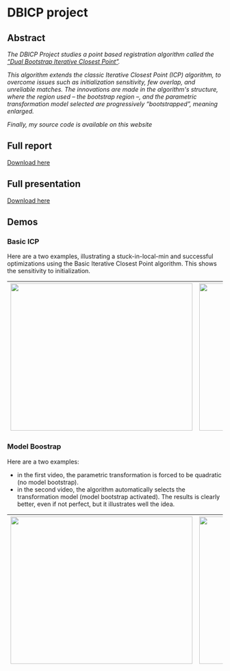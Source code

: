 # DBICP project #

## Abstract ##
_The DBICP Project studies a point based registration algorithm called the [“Dual Bootstrap Iterative Closest Point”](http://dbicp.googlecode.com/files/Dual%20Bootstrap%20ICP%20Algo.pdf)._

_This algorithm extends the classic Iterative Closest Point (ICP) algorithm, to overcome issues such as initialization sensitivity, few overlap, and unreliable matches. The innovations are made in the algorithm's structure, where the region used – the bootstrap region –, and the parametric transformation model selected are progressively “bootstrapped”, meaning enlarged._

_Finally, my source code is available on this website_

## Full report ##
[Download here](http://dbicp.googlecode.com/files/%5BFiot%5D%20The%20DBICP%20Project.pdf)

## Full presentation ##
[Download here](http://dbicp.googlecode.com/files/%5BFiot%5D%20The%20DBICP%20Project%20-%20Presentation.pdf)

## Demos ##
### Basic ICP ###
Here are a two examples, illustrating a stuck-in-local-min and successful optimizations using the Basic Iterative Closest Point algorithm. This shows the sensitivity to initialization.

| <a href='http://www.youtube.com/watch?feature=player_embedded&v=XzB5vkXr2mA' target='_blank'><img src='http://img.youtube.com/vi/XzB5vkXr2mA/0.jpg' width='425' height=344 /></a> | <a href='http://www.youtube.com/watch?feature=player_embedded&v=zbszjJnvNGk' target='_blank'><img src='http://img.youtube.com/vi/zbszjJnvNGk/0.jpg' width='425' height=344 /></a> |
|:----------------------------------------------------------------------------------------------------------------------------------------------------------------------------------|:----------------------------------------------------------------------------------------------------------------------------------------------------------------------------------|

<a href='Hidden comment: 
|| <img src="http://dbicp.googlecode.com/files/Cost%20Graph%20-%20Basic%20ICP%20stuck%20in%20local%20min.jpg" width=425 height=425/>  || <img src="http://dbicp.googlecode.com/files/Cost%20Graph%20-%20Basic%20ICP%20successfull.jpg" width=425 height=425 /> ||
'></a>

### Model Boostrap ###
Here are a two examples:
  * in the first video, the parametric transformation is forced to be quadratic (no model bootstrap).
  * in the second video, the algorithm automatically selects the transformation model (model bootstrap activated). The results is clearly better, even if not perfect, but it illustrates well the idea.

| <a href='http://www.youtube.com/watch?feature=player_embedded&v=EReqsNxxzfE' target='_blank'><img src='http://img.youtube.com/vi/EReqsNxxzfE/0.jpg' width='425' height=344 /></a> | <a href='http://www.youtube.com/watch?feature=player_embedded&v=BsJ8QMGMZRg' target='_blank'><img src='http://img.youtube.com/vi/BsJ8QMGMZRg/0.jpg' width='425' height=344 /></a> |
|:----------------------------------------------------------------------------------------------------------------------------------------------------------------------------------|:----------------------------------------------------------------------------------------------------------------------------------------------------------------------------------|